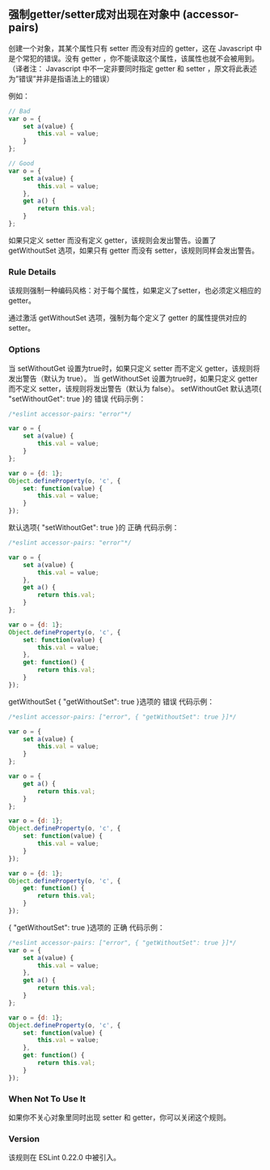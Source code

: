 ## 强制getter/setter成对出现在对象中 (accessor-pairs)

创建一个对象，其某个属性只有 setter 而没有对应的 getter，这在 Javascript 中 是个常犯的错误。没有 getter ，你不能读取这个属性，该属性也就不会被用到。（译者注： Javascript 中不一定非要同时指定 getter 和 setter ，原文将此表述为”错误”并非是指语法上的错误）

例如：
```js
// Bad
var o = {
    set a(value) {
        this.val = value;
    }
};

// Good
var o = {
    set a(value) {
        this.val = value;
    },
    get a() {
        return this.val;
    }
};
```

如果只定义 setter 而没有定义 getter，该规则会发出警告。设置了 getWithoutSet 选项，如果只有 getter 而没有 setter，该规则同样会发出警告。

### Rule Details
该规则强制一种编码风格：对于每个属性，如果定义了setter，也必须定义相应的 getter。

通过激活 getWithoutSet 选项，强制为每个定义了 getter 的属性提供对应的 setter。

### Options
当 setWithoutGet 设置为true时，如果只定义 setter 而不定义 getter，该规则将发出警告（默认为 true）。
当 getWithoutSet 设置为true时，如果只定义 getter 而不定义 setter，该规则将发出警告（默认为 false）。
setWithoutGet
默认选项{ "setWithoutGet": true }的 错误 代码示例：
```js
/*eslint accessor-pairs: "error"*/

var o = {
    set a(value) {
        this.val = value;
    }
};

var o = {d: 1};
Object.defineProperty(o, 'c', {
    set: function(value) {
        this.val = value;
    }
});
```

默认选项{ "setWithoutGet": true }的 正确 代码示例：
```js
/*eslint accessor-pairs: "error"*/

var o = {
    set a(value) {
        this.val = value;
    },
    get a() {
        return this.val;
    }
};

var o = {d: 1};
Object.defineProperty(o, 'c', {
    set: function(value) {
        this.val = value;
    },
    get: function() {
        return this.val;
    }
});
```

getWithoutSet
{ "getWithoutSet": true }选项的 错误 代码示例：
```js
/*eslint accessor-pairs: ["error", { "getWithoutSet": true }]*/

var o = {
    set a(value) {
        this.val = value;
    }
};

var o = {
    get a() {
        return this.val;
    }
};

var o = {d: 1};
Object.defineProperty(o, 'c', {
    set: function(value) {
        this.val = value;
    }
});

var o = {d: 1};
Object.defineProperty(o, 'c', {
    get: function() {
        return this.val;
    }
});
```

{ "getWithoutSet": true }选项的 正确 代码示例：
```js
/*eslint accessor-pairs: ["error", { "getWithoutSet": true }]*/
var o = {
    set a(value) {
        this.val = value;
    },
    get a() {
        return this.val;
    }
};

var o = {d: 1};
Object.defineProperty(o, 'c', {
    set: function(value) {
        this.val = value;
    },
    get: function() {
        return this.val;
    }
});
```

### When Not To Use It
如果你不关心对象里同时出现 setter 和 getter，你可以关闭这个规则。

### Version
该规则在 ESLint 0.22.0 中被引入。
